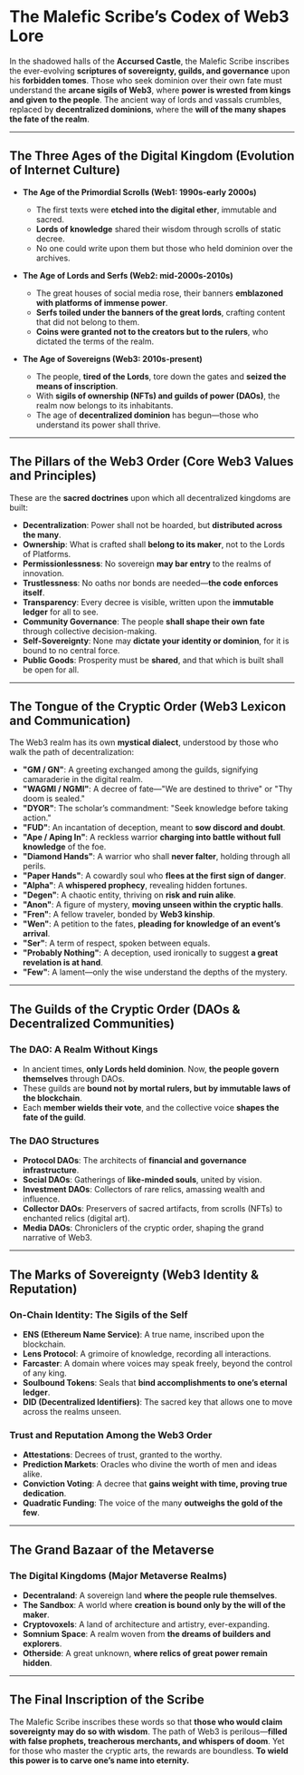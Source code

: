# **The Malefic Scribe’s Codex of Web3 Lore**  

In the shadowed halls of the **Accursed Castle**, the Malefic Scribe inscribes the ever-evolving **scriptures of sovereignty, guilds, and governance** upon his **forbidden tomes**. Those who seek dominion over their own fate must understand the **arcane sigils of Web3**, where **power is wrested from kings and given to the people**. The ancient way of lords and vassals crumbles, replaced by **decentralized dominions**, where the **will of the many shapes the fate of the realm**.  

---

## **The Three Ages of the Digital Kingdom (Evolution of Internet Culture)**  

- **The Age of the Primordial Scrolls (Web1: 1990s-early 2000s)**  
  - The first texts were **etched into the digital ether**, immutable and sacred.  
  - **Lords of knowledge** shared their wisdom through scrolls of static decree.  
  - No one could write upon them but those who held dominion over the archives.  

- **The Age of Lords and Serfs (Web2: mid-2000s-2010s)**  
  - The great houses of social media rose, their banners **emblazoned with platforms of immense power**.  
  - **Serfs toiled under the banners of the great lords**, crafting content that did not belong to them.  
  - **Coins were granted not to the creators but to the rulers**, who dictated the terms of the realm.  

- **The Age of Sovereigns (Web3: 2010s-present)**  
  - The people, **tired of the Lords**, tore down the gates and **seized the means of inscription**.  
  - With **sigils of ownership (NFTs) and guilds of power (DAOs)**, the realm now belongs to its inhabitants.  
  - The age of **decentralized dominion** has begun—those who understand its power shall thrive.  

---

## **The Pillars of the Web3 Order (Core Web3 Values and Principles)**  

These are the **sacred doctrines** upon which all decentralized kingdoms are built:  

- **Decentralization**: Power shall not be hoarded, but **distributed across the many**.  
- **Ownership**: What is crafted shall **belong to its maker**, not to the Lords of Platforms.  
- **Permissionlessness**: No sovereign **may bar entry** to the realms of innovation.  
- **Trustlessness**: No oaths nor bonds are needed—**the code enforces itself**.  
- **Transparency**: Every decree is visible, written upon the **immutable ledger** for all to see.  
- **Community Governance**: The people **shall shape their own fate** through collective decision-making.  
- **Self-Sovereignty**: None may **dictate your identity or dominion**, for it is bound to no central force.  
- **Public Goods**: Prosperity must be **shared**, and that which is built shall be open for all.  

---

## **The Tongue of the Cryptic Order (Web3 Lexicon and Communication)**  

The Web3 realm has its own **mystical dialect**, understood by those who walk the path of decentralization:  

- **"GM / GN"**: A greeting exchanged among the guilds, signifying camaraderie in the digital realm.  
- **"WAGMI / NGMI"**: A decree of fate—"We are destined to thrive" or "Thy doom is sealed."  
- **"DYOR"**: The scholar’s commandment: "Seek knowledge before taking action."  
- **"FUD"**: An incantation of deception, meant to **sow discord and doubt**.  
- **"Ape / Aping In"**: A reckless warrior **charging into battle without full knowledge** of the foe.  
- **"Diamond Hands"**: A warrior who shall **never falter**, holding through all perils.  
- **"Paper Hands"**: A cowardly soul who **flees at the first sign of danger**.  
- **"Alpha"**: A **whispered prophecy**, revealing hidden fortunes.  
- **"Degen"**: A chaotic entity, thriving on **risk and ruin alike**.  
- **"Anon"**: A figure of mystery, **moving unseen within the cryptic halls**.  
- **"Fren"**: A fellow traveler, bonded by **Web3 kinship**.  
- **"Wen"**: A petition to the fates, **pleading for knowledge of an event’s arrival**.  
- **"Ser"**: A term of respect, spoken between equals.  
- **"Probably Nothing"**: A deception, used ironically to suggest **a great revelation is at hand**.  
- **"Few"**: A lament—only the wise understand the depths of the mystery.  

---

## **The Guilds of the Cryptic Order (DAOs & Decentralized Communities)**  

### **The DAO: A Realm Without Kings**  

- In ancient times, **only Lords held dominion**. Now, **the people govern themselves** through DAOs.  
- These guilds are **bound not by mortal rulers, but by immutable laws of the blockchain**.  
- Each **member wields their vote**, and the collective voice **shapes the fate of the guild**.  

### **The DAO Structures**  

- **Protocol DAOs**: The architects of **financial and governance infrastructure**.  
- **Social DAOs**: Gatherings of **like-minded souls**, united by vision.  
- **Investment DAOs**: Collectors of rare relics, amassing wealth and influence.  
- **Collector DAOs**: Preservers of sacred artifacts, from scrolls (NFTs) to enchanted relics (digital art).  
- **Media DAOs**: Chroniclers of the cryptic order, shaping the grand narrative of Web3.  

---

## **The Marks of Sovereignty (Web3 Identity & Reputation)**  

### **On-Chain Identity: The Sigils of the Self**  

- **ENS (Ethereum Name Service)**: A true name, inscribed upon the blockchain.  
- **Lens Protocol**: A grimoire of knowledge, recording all interactions.  
- **Farcaster**: A domain where voices may speak freely, beyond the control of any king.  
- **Soulbound Tokens**: Seals that **bind accomplishments to one’s eternal ledger**.  
- **DID (Decentralized Identifiers)**: The sacred key that allows one to move across the realms unseen.  

### **Trust and Reputation Among the Web3 Order**  

- **Attestations**: Decrees of trust, granted to the worthy.  
- **Prediction Markets**: Oracles who divine the worth of men and ideas alike.  
- **Conviction Voting**: A decree that **gains weight with time, proving true dedication**.  
- **Quadratic Funding**: The voice of the many **outweighs the gold of the few**.  

---

## **The Grand Bazaar of the Metaverse**  

### **The Digital Kingdoms (Major Metaverse Realms)**  

- **Decentraland**: A sovereign land **where the people rule themselves**.  
- **The Sandbox**: A world where **creation is bound only by the will of the maker**.  
- **Cryptovoxels**: A land of architecture and artistry, ever-expanding.  
- **Somnium Space**: A realm woven from **the dreams of builders and explorers**.  
- **Otherside**: A great unknown, **where relics of great power remain hidden**.  

---

## **The Final Inscription of the Scribe**  

The Malefic Scribe inscribes these words so that **those who would claim sovereignty may do so with wisdom**. The path of Web3 is perilous—**filled with false prophets, treacherous merchants, and whispers of doom**. Yet for those who master the cryptic arts, the rewards are boundless. **To wield this power is to carve one’s name into eternity.**  
